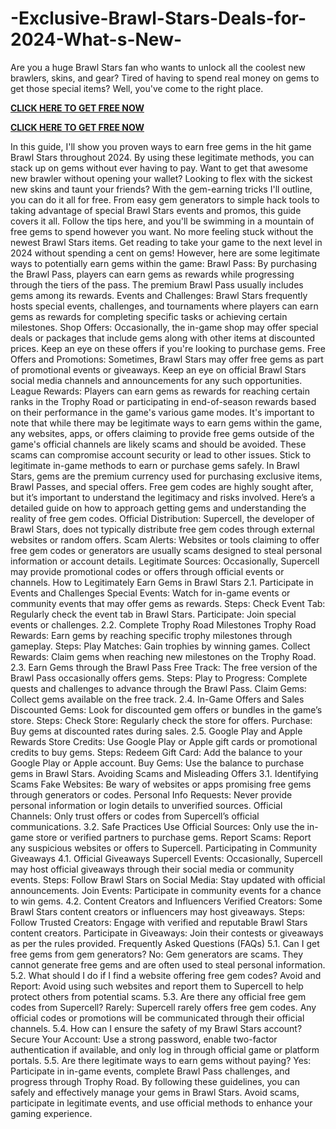 # -Exclusive-Brawl-Stars-Deals-for-2024-What-s-New-


Are you a huge Brawl Stars fan who wants to unlock all the coolest new brawlers, skins, and gear? Tired of having to spend real money on gems to get those special items? Well, you've come to the right place.

**[CLICK HERE TO GET FREE NOW](https://usaofferzon.com/brawlstarsgift/)**

**[CLICK HERE TO GET FREE NOW](https://usaofferzon.com/alloffergiftcard/)**

In this guide, I'll show you proven ways to earn free gems in the hit game Brawl Stars throughout 2024. By using these legitimate methods, you can stack up on gems without ever having to pay.
Want to get that awesome new brawler without opening your wallet? Looking to flex with the sickest new skins and taunt your friends? With the gem-earning tricks I'll outline, you can do it all for free.
From easy gem generators to simple hack tools to taking advantage of special Brawl Stars events and promos, this guide covers it all. Follow the tips here, and you'll be swimming in a mountain of free gems to spend however you want.
No more feeling stuck without the newest Brawl Stars items. Get reading to take your game to the next level in 2024 without spending a cent on gems!
However, here are some legitimate ways to potentially earn gems within the game:
Brawl Pass: By purchasing the Brawl Pass, players can earn gems as rewards while progressing through the tiers of the pass. The premium Brawl Pass usually includes gems among its rewards.
Events and Challenges: Brawl Stars frequently hosts special events, challenges, and tournaments where players can earn gems as rewards for completing specific tasks or achieving certain milestones.
Shop Offers: Occasionally, the in-game shop may offer special deals or packages that include gems along with other items at discounted prices. Keep an eye on these offers if you're looking to purchase gems.
Free Offers and Promotions: Sometimes, Brawl Stars may offer free gems as part of promotional events or giveaways. Keep an eye on official Brawl Stars social media channels and announcements for any such opportunities.
League Rewards: Players can earn gems as rewards for reaching certain ranks in the Trophy Road or participating in end-of-season rewards based on their performance in the game's various game modes.
It's important to note that while there may be legitimate ways to earn gems within the game, any websites, apps, or offers claiming to provide free gems outside of the game's official channels are likely scams and should be avoided. These scams can compromise account security or lead to other issues. Stick to legitimate in-game methods to earn or purchase gems safely.
In Brawl Stars, gems are the premium currency used for purchasing exclusive items, Brawl Passes, and special offers. Free gem codes are highly sought after, but it’s important to understand the legitimacy and risks involved. Here’s a detailed guide on how to approach getting gems and understanding the reality of free gem codes.
Official Distribution: Supercell, the developer of Brawl Stars, does not typically distribute free gem codes through external websites or random offers.
Scam Alerts: Websites or tools claiming to offer free gem codes or generators are usually scams designed to steal personal information or account details.
Legitimate Sources: Occasionally, Supercell may provide promotional codes or offers through official events or channels.
How to Legitimately Earn Gems in Brawl Stars
2.1. Participate in Events and Challenges
Special Events: Watch for in-game events or community events that may offer gems as rewards.
Steps:
Check Event Tab: Regularly check the event tab in Brawl Stars.
Participate: Join special events or challenges.
2.2. Complete Trophy Road Milestones
Trophy Road Rewards: Earn gems by reaching specific trophy milestones through gameplay.
Steps:
Play Matches: Gain trophies by winning games.
Collect Rewards: Claim gems when reaching new milestones on the Trophy Road.
2.3. Earn Gems through the Brawl Pass
Free Track: The free version of the Brawl Pass occasionally offers gems.
Steps:
Play to Progress: Complete quests and challenges to advance through the Brawl Pass.
Claim Gems: Collect gems available on the free track.
2.4. In-Game Offers and Sales
Discounted Gems: Look for discounted gem offers or bundles in the game’s store.
Steps:
Check Store: Regularly check the store for offers.
Purchase: Buy gems at discounted rates during sales.
2.5. Google Play and Apple Rewards
Store Credits: Use Google Play or Apple gift cards or promotional credits to buy gems.
Steps:
Redeem Gift Card: Add the balance to your Google Play or Apple account.
Buy Gems: Use the balance to purchase gems in Brawl Stars.
Avoiding Scams and Misleading Offers
3.1. Identifying Scams
Fake Websites: Be wary of websites or apps promising free gems through generators or codes.
Personal Info Requests: Never provide personal information or login details to unverified sources.
Official Channels: Only trust offers or codes from Supercell’s official communications.
3.2. Safe Practices
Use Official Sources: Only use the in-game store or verified partners to purchase gems.
Report Scams: Report any suspicious websites or offers to Supercell.
Participating in Community Giveaways
4.1. Official Giveaways
Supercell Events: Occasionally, Supercell may host official giveaways through their social media or community events.
Steps:
Follow Brawl Stars on Social Media: Stay updated with official announcements.
Join Events: Participate in community events for a chance to win gems.
4.2. Content Creators and Influencers
Verified Creators: Some Brawl Stars content creators or influencers may host giveaways.
Steps:
Follow Trusted Creators: Engage with verified and reputable Brawl Stars content creators.
Participate in Giveaways: Join their contests or giveaways as per the rules provided.
Frequently Asked Questions (FAQs)
5.1. Can I get free gems from gem generators?
No: Gem generators are scams. They cannot generate free gems and are often used to steal personal information.
5.2. What should I do if I find a website offering free gem codes?
Avoid and Report: Avoid using such websites and report them to Supercell to help protect others from potential scams.
5.3. Are there any official free gem codes from Supercell?
Rarely: Supercell rarely offers free gem codes. Any official codes or promotions will be communicated through their official channels.
5.4. How can I ensure the safety of my Brawl Stars account?
Secure Your Account: Use a strong password, enable two-factor authentication if available, and only log in through official game or platform portals.
5.5. Are there legitimate ways to earn gems without paying?
Yes: Participate in in-game events, complete Brawl Pass challenges, and progress through Trophy Road.
By following these guidelines, you can safely and effectively manage your gems in Brawl Stars. Avoid scams, participate in legitimate events, and use official methods to enhance your gaming experience.
